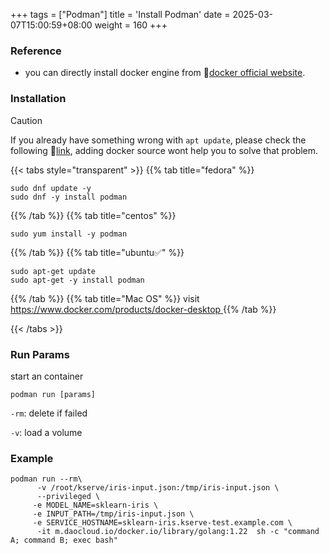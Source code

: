 +++
tags = ["Podman"]
title = 'Install Podman'
date = 2025-03-07T15:00:59+08:00
weight = 160
+++


### Reference
- you can directly  install docker engine from 🐳[docker official website](https://docs.docker.com/engine/install/).


### Installation

> [!CAUTION]
> If you already have something wrong with `apt update`, please check the following 🔗[link](), adding docker source wont help you to solve that problem.

{{< tabs style="transparent" >}}
{{% tab title="fedora" %}}
```shell
sudo dnf update -y 
sudo dnf -y install podman
```

{{% /tab %}}
{{% tab title="centos" %}}
```shell
sudo yum install -y podman
```

{{% /tab %}}
{{% tab title="ubuntu✅" %}}

```shell
sudo apt-get update
sudo apt-get -y install podman
```

{{% /tab %}}
{{% tab title="Mac OS" %}}
visit [https://www.docker.com/products/docker-desktop ](https://www.docker.com/products/docker-desktop )
{{% /tab %}}

{{< /tabs >}}


### Run Params
start an container
```shell
podman run [params]
```
`-rm`: delete if failed 

`-v`: load a volume

### Example
```shell
podman run --rm\
      -v /root/kserve/iris-input.json:/tmp/iris-input.json \
      --privileged \
     -e MODEL_NAME=sklearn-iris \
     -e INPUT_PATH=/tmp/iris-input.json \
     -e SERVICE_HOSTNAME=sklearn-iris.kserve-test.example.com \
      -it m.daocloud.io/docker.io/library/golang:1.22  sh -c "command A; command B; exec bash"
```